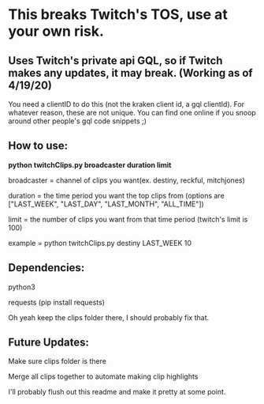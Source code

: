 # This breaks Twitch's TOS, use at your own risk.

## Uses Twitch's private api GQL, so if Twitch makes any updates, it may break. (Working as of 4/19/20) 

You need a clientID to do this (not the kraken client id, a gql clientId). For whatever reason, these are not unique. You can find one online if you snoop around other people's gql code snippets ;)

## How to use:
  **python twitchClips.py broadcaster duration limit**

  broadcaster = channel of clips you want(ex. destiny, reckful, mitchjones)
  
  duration = the time period you want the top clips from (options are ["LAST_WEEK", "LAST_DAY", "LAST_MONTH", "ALL_TIME"])
  
  limit = the number of clips you want from that time period (twitch's limit is 100)

  example = python twitchClips.py destiny LAST_WEEK 10

## Dependencies:

   python3
  
   requests (pip install requests)


Oh yeah keep the clips folder there, I should probably fix that.

## Future Updates:
  Make sure clips folder is there
  
  Merge all clips together to automate making clip highlights


I'll probably flush out this readme and make it pretty at some point. 

  


